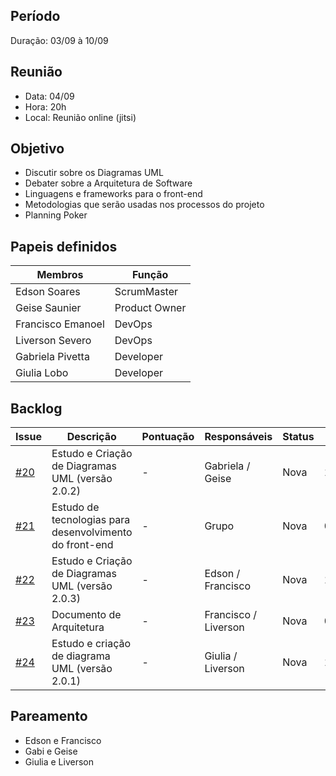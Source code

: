 ## Período
Duração: 03/09 à 10/09


## Reunião
* Data: 04/09
* Hora: 20h
* Local: Reunião online (jitsi)


## Objetivo
* Discutir sobre os Diagramas UML
* Debater sobre a Arquitetura de Software
* Linguagens e frameworks para o front-end
* Metodologias que serão usadas nos processos do projeto
* Planning Poker


## Papeis definidos
| Membros  |  Função  |
| ------------------- | ------------------- |
|  Edson Soares |  ScrumMaster |
|  Geise Saunier |  Product Owner |
|  Francisco Emanoel |  DevOps |
|  Liverson Severo |  DevOps |
|  Gabriela Pivetta |  Developer |
|  Giulia Lobo |  Developer |


## Backlog
| Issue | Descrição | Pontuação | Responsáveis | Status | Prazo |
| ------------------- | ------------------- | ------------------- | ------------------- | ------------------- | ------------------- |
|  [#20](https://github.com/fga-eps-mds/2020-1-Ziguen/issues/20) | Estudo e Criação de Diagramas UML (versão 2.0.2)   |  - | Gabriela / Geise  | Nova  | 16/09
|  [#21](https://github.com/fga-eps-mds/2020-1-Ziguen/issues/21) |  Estudo de tecnologias para desenvolvimento do front-end | -  | Grupo  |  Nova | 09/09
| [#22](https://github.com/fga-eps-mds/2020-1-Ziguen/issues/22)  | Estudo e Criação de Diagramas UML (versão 2.0.3)  |  - | Edson / Francisco  | Nova  | 16/09
| [#23](https://github.com/fga-eps-mds/2020-1-Ziguen/issues/23)  | Documento de Arquitetura  |  - | Francisco / Liverson | Nova  | 09/09
| [#24](https://github.com/fga-eps-mds/2020-1-Ziguen/issues/24)  | Estudo e criação de diagrama UML (versão 2.0.1)  |  - | Giulia / Liverson | Nova  | 16/09



## Pareamento

- Edson e Francisco
- Gabi e Geise
- Giulia e Liverson
